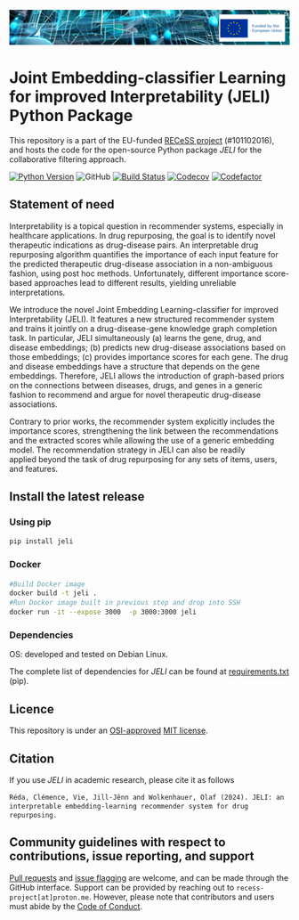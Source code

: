 ![funding logo](https://raw.githubusercontent.com/RECeSS-EU-Project/RECeSS-EU-Project.github.io/main/assets/images/header%2BEU_rescale.jpg)

# Joint Embedding-classifier Learning for improved Interpretability (JELI) Python Package

This repository is a part of the EU-funded [RECeSS project](https://recess-eu-project.github.io) (#101102016), and hosts the code for the open-source Python package *JELI* for the collaborative filtering approach.

[![Python Version](https://img.shields.io/badge/python-3.8%7C3.9-pink)](https://img.shields.io/badge/python-3.8%7C3.9-pink) ![GitHub](https://img.shields.io/github/license/recess-eu-project/jeli.svg) [![Build Status](https://github.com/recess-eu-project/jeli/actions/workflows/post-push-test.yml/badge.svg)](https://github.com/recess-eu-project/jeli/actions/workflows/post-push-test.yml) [![Codecov](https://codecov.io/github/recess-eu-project/jeli/coverage.svg?branch=master)](https://codecov.io/github/recess-eu-project/jeli?branch=master) [![Codefactor](https://www.codefactor.io/repository/github/recess-eu-project/jeli/badge?style=plastic)](https://www.codefactor.io/repository/github/recess-eu-project/jeli) 

## Statement of need 

Interpretability is a topical question in recommender systems, especially in healthcare applications. In drug repurposing, the goal is to identify novel therapeutic indications as drug-disease pairs. An interpretable drug repurposing algorithm quantifies the importance of each input feature for the predicted therapeutic drug-disease association in a non-ambiguous fashion, using post hoc methods. Unfortunately, different importance score-based approaches lead to different results, yielding unreliable interpretations.

We introduce the novel Joint Embedding Learning-classifier for improved Interpretability (JELI). It features a new structured recommender system and trains it jointly on a drug-disease-gene knowledge graph completion task. In particular, JELI simultaneously (a) learns the gene, drug, and disease embeddings; (b) predicts new drug-disease associations based on those embeddings; (c) provides importance scores for each gene. The drug and disease embeddings have a structure that depends on the gene embeddings. Therefore, JELI allows the introduction of graph-based priors on the connections between diseases, drugs, and genes in a generic fashion to recommend and argue for novel therapeutic drug-disease associations. 

Contrary to prior works, the recommender system explicitly includes the importance scores, strengthening the link between the recommendations and the extracted scores while allowing the use of a generic embedding model. The recommendation strategy in JELI can also be readily applied beyond the task of drug repurposing for any sets of items, users, and features.

## Install the latest release

### Using pip

```bash
pip install jeli
```

### Docker

```bash
#Build Docker image
docker build -t jeli .
#Run Docker image built in previous step and drop into SSH
docker run -it --expose 3000  -p 3000:3000 jeli
```

### Dependencies

OS: developed and tested on Debian Linux.

The complete list of dependencies for *JELI* can be found at [requirements.txt](https://raw.githubusercontent.com/RECeSS-EU-Project/JELI/master/pip/requirements.txt) (pip).

## Licence

This repository is under an [OSI-approved](https://opensource.org/licenses/) [MIT license](https://raw.githubusercontent.com/RECeSS-EU-Project/JELI/master/LICENSE). 

## Citation

If you use *JELI* in academic research, please cite it as follows

```
Réda, Clémence, Vie, Jill-Jênn and Wolkenhauer, Olaf (2024). JELI: an interpretable embedding-learning recommender system for drug repurposing.
```

## Community guidelines with respect to contributions, issue reporting, and support

[Pull requests](https://github.com/RECeSS-EU-Project/JELI/pulls) and [issue flagging](https://github.com/RECeSS-EU-Project/JELI/issues) are welcome, and can be made through the GitHub interface. Support can be provided by reaching out to ``recess-project[at]proton.me``. However, please note that contributors and users must abide by the [Code of Conduct](https://github.com/RECeSS-EU-Project/JELI/blob/master/CODE%20OF%20CONDUCT.md).

